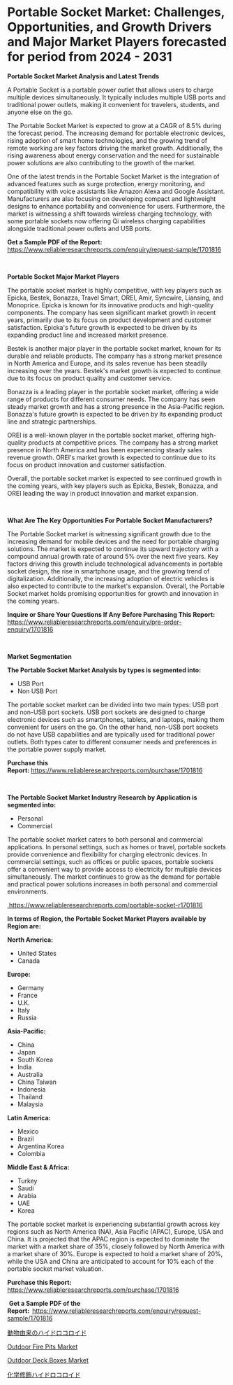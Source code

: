 <p><h1>Portable Socket Market: Challenges, Opportunities, and Growth Drivers and Major Market Players forecasted for period from 2024 - 2031</h1></p><p><strong>Portable Socket Market Analysis and Latest Trends</strong></p>
<p><p>A Portable Socket is a portable power outlet that allows users to charge multiple devices simultaneously. It typically includes multiple USB ports and traditional power outlets, making it convenient for travelers, students, and anyone else on the go.</p><p>The Portable Socket Market is expected to grow at a CAGR of 8.5% during the forecast period. The increasing demand for portable electronic devices, rising adoption of smart home technologies, and the growing trend of remote working are key factors driving the market growth. Additionally, the rising awareness about energy conservation and the need for sustainable power solutions are also contributing to the growth of the market.</p><p>One of the latest trends in the Portable Socket Market is the integration of advanced features such as surge protection, energy monitoring, and compatibility with voice assistants like Amazon Alexa and Google Assistant. Manufacturers are also focusing on developing compact and lightweight designs to enhance portability and convenience for users. Furthermore, the market is witnessing a shift towards wireless charging technology, with some portable sockets now offering Qi wireless charging capabilities alongside traditional power outlets and USB ports.</p></p>
<p><strong>Get a Sample PDF of the Report:&nbsp;</strong> <a href="https://www.reliableresearchreports.com/enquiry/request-sample/1701816">https://www.reliableresearchreports.com/enquiry/request-sample/1701816</a></p>
<p>&nbsp;</p>
<p><strong>Portable Socket Major Market Players</strong></p>
<p><p>The portable socket market is highly competitive, with key players such as Epicka, Bestek, Bonazza, Travel Smart, OREI, Amir, Syncwire, Liansing, and Monoprice. Epicka is known for its innovative products and high-quality components. The company has seen significant market growth in recent years, primarily due to its focus on product development and customer satisfaction. Epicka's future growth is expected to be driven by its expanding product line and increased market presence.</p><p>Bestek is another major player in the portable socket market, known for its durable and reliable products. The company has a strong market presence in North America and Europe, and its sales revenue has been steadily increasing over the years. Bestek's market growth is expected to continue due to its focus on product quality and customer service.</p><p>Bonazza is a leading player in the portable socket market, offering a wide range of products for different consumer needs. The company has seen steady market growth and has a strong presence in the Asia-Pacific region. Bonazza's future growth is expected to be driven by its expanding product line and strategic partnerships.</p><p>OREI is a well-known player in the portable socket market, offering high-quality products at competitive prices. The company has a strong market presence in North America and has been experiencing steady sales revenue growth. OREI's market growth is expected to continue due to its focus on product innovation and customer satisfaction.</p><p>Overall, the portable socket market is expected to see continued growth in the coming years, with key players such as Epicka, Bestek, Bonazza, and OREI leading the way in product innovation and market expansion.</p></p>
<p>&nbsp;</p>
<p><strong>What Are The Key Opportunities For Portable Socket Manufacturers?</strong></p>
<p><p>The Portable Socket market is witnessing significant growth due to the increasing demand for mobile devices and the need for portable charging solutions. The market is expected to continue its upward trajectory with a compound annual growth rate of around 5% over the next five years. Key factors driving this growth include technological advancements in portable socket design, the rise in smartphone usage, and the growing trend of digitalization. Additionally, the increasing adoption of electric vehicles is also expected to contribute to the market's expansion. Overall, the Portable Socket market holds promising opportunities for growth and innovation in the coming years.</p></p>
<p><strong>Inquire or Share Your Questions If Any Before Purchasing This Report:</strong> <a href="https://www.reliableresearchreports.com/enquiry/pre-order-enquiry/1701816">https://www.reliableresearchreports.com/enquiry/pre-order-enquiry/1701816</a></p>
<p>&nbsp;</p>
<p><strong>Market Segmentation</strong></p>
<p><strong>The Portable Socket Market Analysis by types is segmented into:</strong></p>
<p><ul><li>USB Port</li><li>Non USB Port</li></ul></p>
<p><p>The portable socket market can be divided into two main types: USB port and non-USB port sockets. USB port sockets are designed to charge electronic devices such as smartphones, tablets, and laptops, making them convenient for users on the go. On the other hand, non-USB port sockets do not have USB capabilities and are typically used for traditional power outlets. Both types cater to different consumer needs and preferences in the portable power supply market.</p></p>
<p><strong>Purchase this Report:&nbsp;</strong><a href="https://www.reliableresearchreports.com/purchase/1701816">https://www.reliableresearchreports.com/purchase/1701816</a></p>
<p>&nbsp;</p>
<p><strong>The Portable Socket Market Industry Research by Application is segmented into:</strong></p>
<p><ul><li>Personal</li><li>Commercial</li></ul></p>
<p><p>The portable socket market caters to both personal and commercial applications. In personal settings, such as homes or travel, portable sockets provide convenience and flexibility for charging electronic devices. In commercial settings, such as offices or public spaces, portable sockets offer a convenient way to provide access to electricity for multiple devices simultaneously. The market continues to grow as the demand for portable and practical power solutions increases in both personal and commercial environments.</p></p>
<p><a href="https://www.reliableresearchreports.com/portable-socket-r1701816">&nbsp;https://www.reliableresearchreports.com/portable-socket-r1701816</a></p>
<p><strong>In terms of Region, the Portable Socket Market Players available by Region are:</strong></p>
<p>
    <p> <strong> North America: </strong>
        <ul>
            <li>United States</li>
            <li>Canada</li>
        </ul>
        </p> 
    <p> <strong> Europe: </strong>
        <ul>
            <li>Germany</li>
            <li>France</li>
            <li>U.K.</li>
            <li>Italy</li>
            <li>Russia</li>
        </ul>
        </p> 
    <p> <strong> Asia-Pacific: </strong>
        <ul>
            <li>China</li>
            <li>Japan</li>
            <li>South Korea</li>
            <li>India</li>
            <li>Australia</li>
            <li>China Taiwan</li>
            <li>Indonesia</li>
            <li>Thailand</li>
            <li>Malaysia</li>
        </ul>
        </p> 
    <p> <strong> Latin America: </strong>
        <ul>
            <li>Mexico</li>
            <li>Brazil</li>
            <li>Argentina Korea</li>
            <li>Colombia</li>
        </ul>
        </p> 
    <p> <strong> Middle East & Africa: </strong>
        <ul>
            <li>Turkey</li>
            <li>Saudi</li>
            <li>Arabia</li>
            <li>UAE</li>
            <li>Korea</li>
        </ul>
    </p>
    </p>
<p><p>The portable socket market is experiencing substantial growth across key regions such as North America (NA), Asia Pacific (APAC), Europe, USA and China. It is projected that the APAC region is expected to dominate the market with a market share of 35%, closely followed by North America with a market share of 30%. Europe is expected to hold a market share of 20%, while the USA and China are anticipated to account for 10% each of the portable socket market valuation.</p></p>
<p><strong>Purchase this Report: </strong><a href="https://www.reliableresearchreports.com/purchase/1701816">https://www.reliableresearchreports.com/purchase/1701816</a></p>
<p>&nbsp;<strong>Get a Sample PDF of the Report:&nbsp;&nbsp;</strong><a href="https://www.reliableresearchreports.com/enquiry/request-sample/1701816">https://www.reliableresearchreports.com/enquiry/request-sample/1701816</a></p>
<p><strong></strong></p>
<p><p><a href="https://github.com/gfggqjbfys368009/Market-Research-Report-List-2/blob/main/7115532140266.md">動物由来のハイドロコロイド</a></p><p><a href="https://github.com/Hazelklievgspy6vdcsmu106w/Market-Research-Report-List-3/blob/main/outdoor-fire-pits-market.md">Outdoor Fire Pits Market</a></p><p><a href="https://github.com/lubmix/Market-Research-Report-List-3/blob/main/outdoor-deck-boxes-market.md">Outdoor Deck Boxes Market</a></p><p><a href="https://github.com/vlcostes/Market-Research-Report-List-2/blob/main/2525195140267.md">化学修飾ハイドロコロイド</a></p></p>